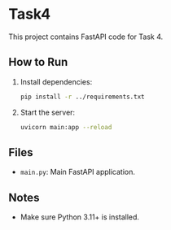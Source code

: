 # Task4

This project contains FastAPI code for Task 4.

## How to Run

1. Install dependencies:
   ```bash
   pip install -r ../requirements.txt
   ```
2. Start the server:
   ```bash
   uvicorn main:app --reload
   ```

## Files
- `main.py`: Main FastAPI application.

## Notes
- Make sure Python 3.11+ is installed.
